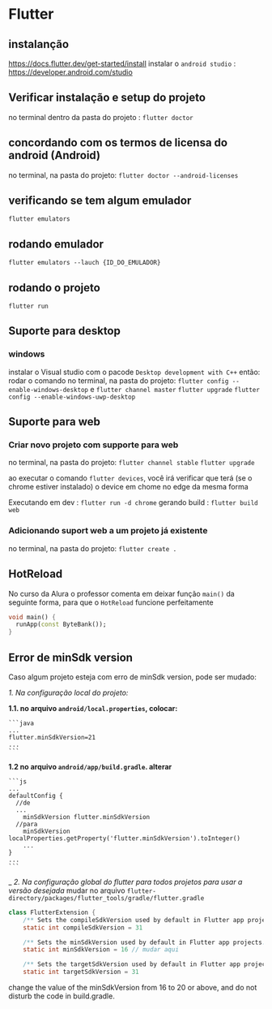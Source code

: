 # Flutter 

## instalanção
https://docs.flutter.dev/get-started/install
instalar o `android studio` : https://developer.android.com/studio

## Verificar instalação e setup do projeto
no terminal dentro da pasta do projeto : `flutter doctor`

## concordando com os termos de licensa do android (Android)
no terminal, na pasta do projeto: `flutter doctor --android-licenses`

## verificando se tem algum emulador
`flutter emulators`

## rodando emulador
`flutter emulators --lauch {ID_DO_EMULADOR}`

## rodando o projeto
`flutter run` 

## Suporte para desktop

### windows
instalar o Visual studio com o pacode `Desktop development with C++`
então:
rodar o comando no terminal, na pasta do projeto: `flutter config --enable-windows-desktop`
e
`flutter channel master`
`flutter upgrade`
`flutter config --enable-windows-uwp-desktop`

## Suporte para web
### Criar novo projeto com supporte para web
no terminal, na pasta do projeto: 
`flutter channel stable`
`flutter upgrade`

ao executar o comando `flutter devices`, você irá verificar que terá (se o chrome estiver instalado) o device em chome no edge da mesma forma

Executando em dev : `flutter run -d chrome` 
gerando build : `flutter build web` 

### Adicionando suport web a um projeto já existente
no terminal, na pasta do projeto: `flutter create .`

## HotReload
No curso da Alura o professor comenta em deixar função `main()` da seguinte forma, para que o `HotReload` funcione perfeitamente

```dart
void main() {
  runApp(const ByteBank());
}
```

## Error de minSdk version
Caso algum projeto esteja com erro de minSdk version, pode ser mudado:

_1. Na configuração local do projeto:_
   
   __1.1. no arquivo `android/local.properties`, colocar:__

    ```java
    ...
    flutter.minSdkVersion=21
    ...
    ```
   __1.2 no arquivo `android/app/build.gradle`. alterar__

    ```js
    ...
    defaultConfig {
      //de
      ...
        minSdkVersion flutter.minSdkVersion
      //para
        minSdkVersion localProperties.getProperty('flutter.minSdkVersion').toInteger()
        ...
    }
    ...
    ```
   _
_2. Na configuração global do flutter para todos projetos para usar a versão desejada_
mudar no arquivo `flutter-directory/packages/flutter_tools/gradle/flutter.gradle`

  ```java
  class FlutterExtension {
      /** Sets the compileSdkVersion used by default in Flutter app projects. */
      static int compileSdkVersion = 31

      /** Sets the minSdkVersion used by default in Flutter app projects. */
      static int minSdkVersion = 16 // mudar aqui

      /** Sets the targetSdkVersion used by default in Flutter app projects. */
      static int targetSdkVersion = 31
  ```
  change the value of the minSdkVersion from 16 to 20 or above, and do not disturb the code in build.gradle.